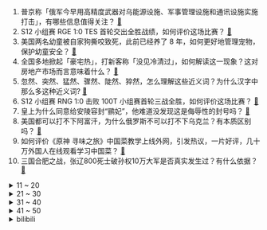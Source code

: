 1. 普京称「俄军今早用高精度武器对乌能源设施、军事管理设施和通讯设施实施打击」，有哪些信息值得关注？ [:link:](https://www.zhihu.com/question/558532523)
2. S12 小组赛 RGE 1:0 TES 首轮交出全胜战绩，如何评价这场比赛？ [:link:](https://www.zhihu.com/question/558576089)
3. 美国两名幼童被自家狗撕咬致死，此前已经养了 8 年，如何更好地管理宠物，保护幼童安全？ [:link:](https://www.zhihu.com/question/558470106)
4. 全国多地掀起「豪宅热」，打新客称「没见冷清过」，如何解读这一现象？这对房地产市场而言意味着什么？ [:link:](https://www.zhihu.com/question/558522977)
5. 忽然、突然、猛然、骤然、陡然、猝然，怎么理解这些近义词？为什么汉字中那么多这种近义词? [:link:](https://www.zhihu.com/question/552173813)
6. S12 小组赛 RNG 1:0 击败 100T 小组赛首轮三战全胜，如何评价这场比赛？ [:link:](https://www.zhihu.com/question/558578015)
7. 皇上为什么同意给安陵容封“鹂妃”，他难道没发现这是侮辱性的封号吗？ [:link:](https://www.zhihu.com/question/335556545)
8. 美国都可以打不下阿富汗，为什么俄罗斯不可以打不下乌克兰？有本质区别吗？ [:link:](https://www.zhihu.com/question/557968910)
9. 如何评价《原神 寻味之旅》中国菜教学上线外网，引发热议，一片好评，几十万外国人在线观看学习中国菜？ [:link:](https://www.zhihu.com/question/558469990)
10. 三国合肥之战，张辽800死士破孙权10万大军是否真实发生过？有什么依据？ [:link:](https://www.zhihu.com/question/558034356)
<details>
<summary>11 ~ 20</summary>

11. 村上春树再度陪跑 2022 年诺贝尔文学奖，你有什么想说的？ [:link:](https://www.zhihu.com/question/558036921)
12. 黑鲨手机裁员比例近 50 %，VR 项目为重灾区，具体原因是什么？如何看待 VR 行业的发展前景？ [:link:](https://www.zhihu.com/question/558490290)
13. 琥珀里的昆虫万年不腐，古人为何不用琥珀来给尸体做防腐？ [:link:](https://www.zhihu.com/question/523576374)
14. 新生儿是买安全提篮还是安全座椅呢？ [:link:](https://www.zhihu.com/question/53549338)
15. 送父母手机，预算在1000-2000之间，有什么，求推荐？ [:link:](https://www.zhihu.com/question/552662634)
16. 如何看待水滴筹创始人沈鹏称「中国企业到每个国家都应遵纪守法，我在中国以外每个国家都没推行 996 」？ [:link:](https://www.zhihu.com/question/558514364)
17. 北京拟将「我不是说过了吗」列入政务服务禁用语，此举具有哪些意义？ [:link:](https://www.zhihu.com/question/558280209)
18. S12 小组赛 JDG 1:0 G2 小组赛首轮全胜，如何评价这场比赛？ [:link:](https://www.zhihu.com/question/558575221)
19. 千米深海水温只4℃，将自来水管延伸至深海，制冷后的水经隔热管道送至城市各处用于夏日降温，是否可行？ [:link:](https://www.zhihu.com/question/557553441)
20. 为什么很多年轻人宁愿选择贷款买车，也不愿意挤地铁？ [:link:](https://www.zhihu.com/question/558403174)
</details>
<details>
<summary>21 ~ 30</summary>

21. 梅德韦杰夫发文谈袭击，称「第一集已结束，未来目标应是彻底瓦解乌克兰政权」，如何解读其表态？ [:link:](https://www.zhihu.com/question/558545973)
22. 小朋友上学前提前学了数学，后面是按老师进度学，还是提前学呢？ [:link:](https://www.zhihu.com/question/551377087)
23. 如何看待 95 后女孩从设计院辞职当保安，对这样的跨行你有什么想说的？什么样的工作算好工作？ [:link:](https://www.zhihu.com/question/558481905)
24. 如何评价十月新番动画《死神 千年血战篇》第一集？ [:link:](https://www.zhihu.com/question/558498043)
25. 外媒称「俄罗斯别尔哥罗德州发生爆炸」，目前当地情况如何？哪些信息值得关注？ [:link:](https://www.zhihu.com/question/558514552)
26. 抽检发现有的女装致癌物超标 20 多倍，超标染料可能改变人体 DNA 结构，生活中有哪些隐藏的致癌物? [:link:](https://www.zhihu.com/question/558518027)
27. 在英文名中姓氏“王”是应该使用“Wang”还是“Wong”？ [:link:](https://www.zhihu.com/question/25049132)
28. 10 月 10 日沪指失守 3000 点，还有哪些信息值得关注？ [:link:](https://www.zhihu.com/question/558495822)
29. 为什么足球类游戏都是 5 到 30 分钟，而没有完整 90 分钟的比赛？ [:link:](https://www.zhihu.com/question/24892260)
30. 继瑜伽裤后，运动内衣穿搭成为新的流行风向标，这股风潮到底是怎么刮起来的？ [:link:](https://www.zhihu.com/question/550967142)
</details>
<details>
<summary>31 ~ 40</summary>

31. 为什么铃木园子没有喜欢上工藤新一? [:link:](https://www.zhihu.com/question/445788452)
32. 为什么《原神》不尝试改良丰富它的昼夜系统? [:link:](https://www.zhihu.com/question/558360860)
33. 在没有冰箱的年代，为了防止肉变质，都是怎么做的？ [:link:](https://www.zhihu.com/question/555638663)
34. 密西西比河水位降至十年最低，导致驳船运输中断，这将带来哪些影响？干旱的情况如何，原因是什么？ [:link:](https://www.zhihu.com/question/558466815)
35. 今年全球外汇储备减少约 1 万亿美元，降幅为 7.8% ，创雷曼危机以来最大降幅，哪些信息值得关注？ [:link:](https://www.zhihu.com/question/558473259)
36. 如何评价动画剧集《瑞克和莫蒂》第六季第六集? [:link:](https://www.zhihu.com/question/556905469)
37. 距离考研两个多月，现在备考来得及吗？ [:link:](https://www.zhihu.com/question/558366540)
38. 去图书馆自习室学习和在寝室学习，哪一个更好呢？ [:link:](https://www.zhihu.com/question/555883386)
39. 2022 年你觉得最具未来感的车有哪些？ [:link:](https://www.zhihu.com/question/553368745)
40. 为什么原画和建模总会打架，这中间有什么技术难题吗？ [:link:](https://www.zhihu.com/question/338007913)
</details>
<details>
<summary>41 ~ 50</summary>

41. 十月份准备考研还来得及吗？该怎样准备？ [:link:](https://www.zhihu.com/question/488673456)
42. 为什么周星驰一棒子把火云邪神激怒了？ [:link:](https://www.zhihu.com/question/547904972)
43. 如何评价华中科技大学数学中心郇真的文章被顶刊 Acta Mathematica 接收？ [:link:](https://www.zhihu.com/question/558220846)
44. 乌国家警察局称乌克兰多地遭导弹袭击，已造成至少 10 死 60 伤，此事对俄乌局势可能产生哪些影响？ [:link:](https://www.zhihu.com/question/558514205)
45. 今年爆火的《赛博朋克：边缘行者》，是否过誉了？ [:link:](https://www.zhihu.com/question/557142964)
46. 中学没接触过编程，大学能学名校的计算机吗？ [:link:](https://www.zhihu.com/question/558273173)
47. iPhone 备忘录被曝莫名清空，苹果回应「尝试在系统中恢复」，为何出现这一状况？丢失的信息能否恢复？ [:link:](https://www.zhihu.com/question/558497297)
48. 学而思回应「网传北京涉疫剧本杀店主持人为前学而思名师」，称「与该馆没有业务关联」，如何看待这一回应？ [:link:](https://www.zhihu.com/question/558541527)
49. 温迪真的是故意送出神之心的么？ [:link:](https://www.zhihu.com/question/440959498)
50. 为什么很多人小时候看 86 版《西游记》看不出唐僧换了演员？ [:link:](https://www.zhihu.com/question/536640108)
</details><details>
<summary>bilibili</summary>

1. 居然在奶茶里，喝出指甲 [:link:](//www.bilibili.com/video/BV1eR4y197Xv)
2. 《原神》寻味之旅——「璃月食集」第一期 [:link:](//www.bilibili.com/video/BV1JT411P7gt)
3. 我要被这群记者笑死啦哈哈哈哈哈哈哈哈哈哈哈哈哈哈 [:link:](//www.bilibili.com/video/BV1oe4y1i7kZ)
4. 坚持热爱1万小时，就是普通人的逆袭捷径 [:link:](//www.bilibili.com/video/BV1ft4y1F7Bf)
5. 广州.阿一鲍鱼   厨子探店¥700？ [:link:](//www.bilibili.com/video/BV12e4y1H7du)
6. 全世界最贵的炸猪排！500元！比脸还要大！到底有多好吃？ [:link:](//www.bilibili.com/video/BV1bt4y1c7TE)
7. 如果有人装到了你擅长的领域，咱得这么做！ [:link:](//www.bilibili.com/video/BV1ed4y1i7SB)
8. 街头沙发实验，你会来坐吗？ [:link:](//www.bilibili.com/video/BV19g411Y7LB)
9. 关于我家狗被困在板凳上一宿这件事…. [:link:](//www.bilibili.com/video/BV12e4y1i7pJ)
10. 破防！突然告诉女友我们要分开异地恋一年…她崩溃了？ [:link:](//www.bilibili.com/video/BV19e411j7RS)
<details>
<summary>11 ~ 20</summary>

11. 村民造反了！小黑子终于露出马脚，漠叔还是懂关爱村民的 [:link:](//www.bilibili.com/video/BV1bR4y1R7Ww)
12. 评分4.2！2022年度最抽象动画已经诞生！吐槽LoveLive星团第二季！ [:link:](//www.bilibili.com/video/BV16G411E7Ny)
13. 正版星际穿越摇 [:link:](//www.bilibili.com/video/BV1gW4y1H74s)
14. 没有任何悬念 [:link:](//www.bilibili.com/video/BV1jg411Y7Sh)
15. 当音乐室有人弹《未闻花名》 [:link:](//www.bilibili.com/video/BV1sT411P7qN)
16. 没学过跳舞很屑T^T [:link:](//www.bilibili.com/video/BV1uR4y1o737)
17. 米其林推荐的北京烤鸭店，北京人吃了都说地道，每天排队两小时【怎么这么值ep52-四季民福】 [:link:](//www.bilibili.com/video/BV1914y1876N)
18. 都20岁了，去健身穿的成熟一点…… [:link:](//www.bilibili.com/video/BV16B4y1j7RT)
19. 3D版老爹 [:link:](//www.bilibili.com/video/BV18e411j72m)
20. 北方人第一次来顺德，凌晨4点起床抢饭吃，现场直接整懵了... [:link:](//www.bilibili.com/video/BV1St4y1c77Q)
</details>
<details>
<summary>21 ~ 30</summary>

21. 只因兄弟结婚，我们整了个顶级好活 [:link:](//www.bilibili.com/video/BV1TW4y1H7zy)
22. “每天一遍，防止抑郁率达99.999%！” [:link:](//www.bilibili.com/video/BV1fN4y1w7BM)
23. 《守望先锋》“归来”动画短片：雾子 [:link:](//www.bilibili.com/video/BV1324y197pm)
24. “当我死后，世界开始爱我”| 𝓛𝓸𝓿𝓲𝓷𝓰 𝓥𝓲𝓷𝓬𝓮𝓷𝓽 [:link:](//www.bilibili.com/video/BV1bt4y1c7SG)
25. 【苏星河】iOS16的正确用法，苹果今年真正的大招？ [:link:](//www.bilibili.com/video/BV1MN4y1A78t)
26. 已经闹不住了！现在都CPU小孩了 [:link:](//www.bilibili.com/video/BV1Gd4y1B7kT)
27. 栓Q哥自学英语成为英语导游的那些年 [:link:](//www.bilibili.com/video/BV1yV4y157s2)
28. 赛博朋克，但是真人版 [:link:](//www.bilibili.com/video/BV1Wd4y1q7zk)
29. 这条视频可能会引起很多人的谩骂，但是我想了想还是选择发出来。 [:link:](//www.bilibili.com/video/BV1NG4y1p7ec)
30. “要经历多少，才能看的这么透彻？” [:link:](//www.bilibili.com/video/BV1Ue4y1J7UB)
</details>
<details>
<summary>31 ~ 40</summary>

31. 【S12全球总决赛】小组赛 10月8日 Gen.G vs RNG [:link:](//www.bilibili.com/video/BV1pN4y1A7CC)
32. 😘小 的 也 很 可 爱 哦😘 [:link:](//www.bilibili.com/video/BV1Tt4y1c7sm)
33. 磁吸眼镜了解一下 [:link:](//www.bilibili.com/video/BV1jG411E77u)
34. 锟斤拷�⊠是怎样炼成的——中文显示“⼊”门指南【柴知道】 [:link:](//www.bilibili.com/video/BV1cB4y177QR)
35. 好好的一个人，怎么就去上班了呢 [:link:](//www.bilibili.com/video/BV1we4y1q7Fb)
36. 百事可乐无糖X王者荣耀集结登场，劲爽出击 [:link:](//www.bilibili.com/video/BV1uG4y1s77V)
37. 羞耻营业 明早删！ [:link:](//www.bilibili.com/video/BV1P14y177yu)
38. 黑皮酷辣姐🆚白皮甜心妹 闺蜜衣橱/风格大互换 你pink哪一个？ [:link:](//www.bilibili.com/video/BV1uB4y1j7NX)
39. 对不起各位今天没绷住 [:link:](//www.bilibili.com/video/BV11e4y1z792)
40. 王老菊教你断剑奇侠（第二季01）- 雷氏侠义传 [:link:](//www.bilibili.com/video/BV1C8411x7wo)
</details>
<details>
<summary>41 ~ 50</summary>

41. 【三国杀/界徐盛】阳光武将：女装大宝 [:link:](//www.bilibili.com/video/BV1Fe4y1q74e)
42. 考研，但书被吃了…… [:link:](//www.bilibili.com/video/BV1ne411j7ci)
43. 我本以为手打大铁锅已经是我的极限了，直到我遇到了手打牛肉丸.... [:link:](//www.bilibili.com/video/BV1NG4y1s7B3)
44. 聊聊最近超开心的事∠( ᐛ 」∠)＿ [:link:](//www.bilibili.com/video/BV1s24y197ix)
45. 《 奇 怪 的 干 脆 面 增 加 了 》 [:link:](//www.bilibili.com/video/BV1cT411N7qE)
46. 《LPL一天体验券》 [:link:](//www.bilibili.com/video/BV1TK411Q7Za)
47. 秃顶美食博主，健美比赛下台后被粉丝围堵，强行投喂汉堡。 [:link:](//www.bilibili.com/video/BV1oe4y1J7pS)
48. 哪个鬼才教你这么二创的？！DNA都给我创碎了！ [:link:](//www.bilibili.com/video/BV1fB4y1L7Se)
49. 这俩孩子非要给我展示才艺。 [:link:](//www.bilibili.com/video/BV1hT411P77Q)
50. 这收银员速度超快，看看我是怎么利用他来教你们英语的 [:link:](//www.bilibili.com/video/BV1ue4y1E77E)
</details>
<details>
<summary>51 ~ 60</summary>

51. 笑死，新人进DOTA2连小兵都不会补？ [:link:](//www.bilibili.com/video/BV1ke411j72W)
52. 《 吃 席 了 家 人 们 》 [:link:](//www.bilibili.com/video/BV1e24y1976u)
53. 老师说的，确实有道理 [:link:](//www.bilibili.com/video/BV1re4y1n7Pd)
54. 荧妹：区区500岁也能当草神？！ [:link:](//www.bilibili.com/video/BV1x8411W7aq)
55. 【罗翔】正当防卫的尺度 [:link:](//www.bilibili.com/video/BV1sG4y1p789)
56. 【赵文卓踢刀】我真的劝了卓哥好久才勉强答应我说：那这次就不放剑气了吧！ [:link:](//www.bilibili.com/video/BV1cP41177FL)
57. “久别重逢非少年，执杯相劝莫相拦.” [:link:](//www.bilibili.com/video/BV1w14y177iz)
58. 我把《武林外传》的后院做成了甜品！！！ [:link:](//www.bilibili.com/video/BV16R4y1977k)
59. 【史诗巨制】进击的梅西！一生被全世界追逐，他却从未停下脚步 [:link:](//www.bilibili.com/video/BV1dd4y1i7Mp)
60. 如何成为一名成熟的男人 [:link:](//www.bilibili.com/video/BV1yR4y19792)
</details>
<details>
<summary>61 ~ 70</summary>

61. 张瀚那可怕的性感症 [:link:](//www.bilibili.com/video/BV1CB4y1j7ka)
62. 游 戏 氪 金 现 状 [:link:](//www.bilibili.com/video/BV1C24y197fm)
63. 两帅小伙吃杭州日料“天花板”，花式刺身吃到饱 [:link:](//www.bilibili.com/video/BV1XN4y1A7yt)
64. 终 🐔 第 一 杀 人 王 [:link:](//www.bilibili.com/video/BV1Ve4y1q7VG)
65. 社死 [:link:](//www.bilibili.com/video/BV1YV4y1L7Mq)
66. 《赛诺：马上就到你家门口☞》 [:link:](//www.bilibili.com/video/BV1224y197Gi)
67. 别人老婆 vs 你老婆 [:link:](//www.bilibili.com/video/BV1sD4y1k7t6)
68. 教你用A4纸折礼品袋，简单又实用！ [:link:](//www.bilibili.com/video/BV15N4y1A7Am)
69. 《意大利面拌42号混凝土》 [:link:](//www.bilibili.com/video/BV1o8411x7aE)
70. 自助串串被仨战士破了记录！ [:link:](//www.bilibili.com/video/BV1bD4y1y7B1)
</details>
<details>
<summary>71 ~ 80</summary>

71. 狐 主 任 本 体 [:link:](//www.bilibili.com/video/BV1dG411E7qd)
72. 【医学博士】每天久坐8小时，身体会发生哪些变化？I 考研党、上班族必须收藏！ [:link:](//www.bilibili.com/video/BV1mB4y1j77G)
73. 一口气看完，死神1-366集！4小时大片！还记得月牙天冲吗？ [:link:](//www.bilibili.com/video/BV1NB4y1j7gr)
74. 等个红绿灯上蹿下跳的真热闹，二八大杠 [:link:](//www.bilibili.com/video/BV1Qe4y1i7ZA)
75. 南昌水煮配着泡面炸串,变态辣把嗓子呛哑了... [:link:](//www.bilibili.com/video/BV16t4y1c7GB)
76. “路人都夸我熟了” [:link:](//www.bilibili.com/video/BV1FG4y1s7aV)
77. 【原神全员手书】泳装，海滩，盛夏！！ [:link:](//www.bilibili.com/video/BV1eD4y1y7EP)
78. 袁隆平：该吃几两干饭就吃几两干饭，搂底浆！ [:link:](//www.bilibili.com/video/BV1cT411N76s)
79. 可我确实也会嫉妒啊... [:link:](//www.bilibili.com/video/BV1AT411N7LT)
80. 过了20岁，就不能像小孩子一样了….. [:link:](//www.bilibili.com/video/BV1D24y197RN)
</details>
<details>
<summary>81 ~ 90</summary>

81. 国服也有十连五金啦！！ [:link:](//www.bilibili.com/video/BV1zV4y157Hb)
82. “既当裁判又当运动员，你装什么科普达人？” [:link:](//www.bilibili.com/video/BV1rB4y1j7US)
83. 家里每顿饭的量，让我觉得我找到了以后下岗再就业的出路 [:link:](//www.bilibili.com/video/BV1Ne4y1n71Z)
84. 【李佳琦】《所有女生的offer2》第一期（上）来咯！火力全开！ [:link:](//www.bilibili.com/video/BV1JG4y1p7QB)
85. 嘎… [:link:](//www.bilibili.com/video/BV1Fd4y1i7sR)
86. 【半佛】做人要学会一点厚脸皮 [:link:](//www.bilibili.com/video/BV1eg411Y7nd)
87. 防不胜防的偷拍！住酒店请小心藏在这的针孔摄像头【老爸评测】 [:link:](//www.bilibili.com/video/BV1cd4y1i7tE)
88. 大学图书馆现状 [:link:](//www.bilibili.com/video/BV1od4y1v74C)
89. 【十月霸权】转生成为魔剑亚托克斯~暗裔的奇妙冒险（第一集） [:link:](//www.bilibili.com/video/BV1MG4y1s79t)
90. 别被网络上的猫骗了，这才是真实的猫叫🤣 [:link:](//www.bilibili.com/video/BV1MN4y1A7zg)
</details>
<details>
<summary>91 ~ 100</summary>

91. 能同时载动三个师傅的大挽马要洗澡啦 [:link:](//www.bilibili.com/video/BV1uW4y1H7qw)
92. 英国公婆挑战全脚宴？没有人可以拒绝隆江猪脚饭！ [:link:](//www.bilibili.com/video/BV1hV4y1L7QY)
93. 【TF家族】《恭喜你发现了宝藏》EP07——半大小子的干饭原力 [:link:](//www.bilibili.com/video/BV1Gt4y1c7Vb)
94. 关羽：不把我杀了还想走？ [:link:](//www.bilibili.com/video/BV1eN4y1A7TK)
95. 对不起，我偷偷瘦了30斤！！！ [:link:](//www.bilibili.com/video/BV1j14y1776g)
96. 没有人可以在我眼皮底下偷东西 [:link:](//www.bilibili.com/video/BV1JP411J7Pp)
97. 反猫德联盟的新花招 [:link:](//www.bilibili.com/video/BV12e4y1J7ge)
98. 酥烂能拉丝的红烧肉，亲妈级教程。 [:link:](//www.bilibili.com/video/BV17m4y1A7WJ)
99. “他可是只流浪猫啊，哪儿来的项圈“ [:link:](//www.bilibili.com/video/BV1iT411P72R)
100. “听说你们都喜欢我走的那两步” [:link:](//www.bilibili.com/video/BV17e4y1n7Z4)
</details></details>
